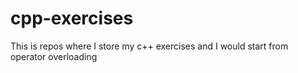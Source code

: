 # cpp-exercises
This is repos where I store my c++ exercises and I would start from operator overloading
